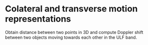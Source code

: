 # Colateral and transverse motion representations

Obtain distance between two points in 3D and compute Doppler shift between two objects moving towards each other in the ULF band.
